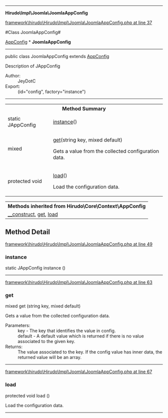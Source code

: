 

- - -

**Hirudo\Impl\Joomla\JoomlaAppConfig**


<a href="https://github.com/JeyDotC/Hirudo/blob/master/framework/hirudo/Hirudo/Impl/Joomla/JoomlaAppConfig.php#L37" >framework\hirudo\Hirudo\Impl\Joomla\JoomlaAppConfig.php at line 37</a>

#Class JoomlaAppConfig#

<a href="">AppConfig</a>
    * **JoomlaAppConfig**




- - -

<p class="signature"><span class='k'>public  class</span> <span class='nx'>JoomlaAppConfig</span>
extends <a href="">AppConfig</a>

</p>

<div class="comment" id="overview_description"><p>Description of JAppConfig</p></div>

<dl>
<dt>Author:</dt>
<dd>JeyDotC</dd>
<dt>Export:</dt>
<dd>(id="config", factory="instance")</dd>
</dl>


- - -

<table id="summary_method">
<tr><th colspan="2">Method Summary</th></tr>
<tr>
<td><span class='k'>static </span> <span class='nx'>JAppConfig</span></td>
<td class="description"><p class="name"><a href="#instance">instance</a>()</p><p class="description"></p></td>
</tr>
<tr>
<td><span class='k'></span> <span class='nx'>mixed</span></td>
<td class="description"><p class="name"><a href="#get">get</a>(string key, mixed default)</p><p class="description">Gets a value from the collected configuration data.</p></td>
</tr>
<tr>
<td><span class='k'>protected </span> <span class='nx'>void</span></td>
<td class="description"><p class="name"><a href="#load">load</a>()</p><p class="description">Load the configuration data.</p></td>
</tr>
</table>

<table class="inherit">
<tr><th colspan="2">Methods inherited from Hirudo\Core\Context\AppConfig</th></tr>
<tr><td><a href="">__construct</a>, <a href="">get</a>, <a href="">load</a></td></tr></table>

<h2 id="detail_method">Method Detail</h2>

<a href="https://github.com/JeyDotC/Hirudo/blob/master/framework/hirudo/Hirudo/Impl/Joomla/JoomlaAppConfig.php#L49" >framework\hirudo\Hirudo\Impl\Joomla\JoomlaAppConfig.php at line 49</a>

<h3 id="instance()">instance</h3>
<span class='k'>static </span> <span class='nx'>JAppConfig</span> <span class='nf'>instance</span> ()

<div class="details">
<p></p>
</div>

- - -


<a href="https://github.com/JeyDotC/Hirudo/blob/master/framework/hirudo/Hirudo/Impl/Joomla/JoomlaAppConfig.php#L63" >framework\hirudo\Hirudo\Impl\Joomla\JoomlaAppConfig.php at line 63</a>

<h3 id="get()">get</h3>
<span class='k'></span> <span class='nx'>mixed</span> <span class='nf'>get</span> (string key, mixed default)

<div class="details">
<p>Gets a value from the collected configuration data.</p><dl>
<dt>Parameters:</dt>
<dd>key - The key that identifies the value in config.</dd>
<dd>default - A default value which is returned if there is no value associated to the given key.</dd>
<dt>Returns:</dt>
<dd>The value associated to the key. If the config value has inner data, the returned value will be an array.</dd>
</dl>

</div>

- - -


<a href="https://github.com/JeyDotC/Hirudo/blob/master/framework/hirudo/Hirudo/Impl/Joomla/JoomlaAppConfig.php#L67" >framework\hirudo\Hirudo\Impl\Joomla\JoomlaAppConfig.php at line 67</a>

<h3 id="load()">load</h3>
<span class='k'>protected </span> <span class='nx'>void</span> <span class='nf'>load</span> ()

<div class="details">
<p>Load the configuration data.</p>
</div>

- - -

